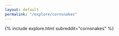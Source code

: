 ```yaml
---
layout: default
permalink: "/explore/cornsnakes"
---
```


<link rel="stylesheet" type="text/css" href="/static/css/explore.css">
{% include explore.html subreddit="cornsnakes" %}
